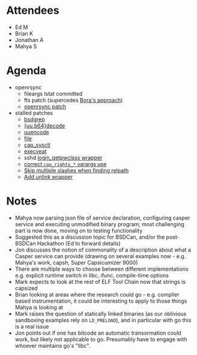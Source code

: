 # Attendees
- Ed M
- Brian K
- Jonathan A
- Mahya S

# Agenda
* openrsync
  * fileargs lstat committed
  * fts patch (supercedes [Bora's approach](https://reviews.freebsd.org/D19672))
  * [openrsync patch](https://reviews.freebsd.org/D19407)
* stalled patches
  * [bsdgrep](https://reviews.freebsd.org/D10121)
  * [{uu,b64}decode](https://reviews.freebsd.org/D7655)
  * [uuencode](https://reviews.freebsd.org/D15711)
  * [file](https://reviews.freebsd.org/D7655)
  * [cap_sysctl](https://reviews.freebsd.org/D17854)
  * [execveat](https://reviews.freebsd.org/D10275)
  * sshd [login_getpwclass wrapper](https://reviews.freebsd.org/D17056)
  * [correct `cap_rights_*` varargs use](https://reviews.freebsd.org/D12380)
  * [Skip multiple slashes when finding relpath](https://github.com/musec/libpreopen/pull/10)
  * [Add unlink wrapper](https://github.com/musec/libpreopen/pull/12)

# Notes
- Mahya now parsing json file of service declaration, configuring casper
  service and executing unmodified binary program; most challenging part is
  now done, moving on to testing functionality
- Suggested this as a discussion topic for BSDCan, and/or the post-BSDCan
  Hackathon (Ed to forward details)
- Jon discusses the notion of commonality of a description about what a Casper
  service can provide (drawing on several examples now - e.g. Mahya's work,
  capsh, Super Capsicumizer 9000)
- There are multiple ways to choose between different implementations e.g.
  explicit runtime switch in libc, ifunc, compile-time options
- Mark expects to look at the rest of ELF Tool Chain now that strings is
  capsized
- Brian looking at areas where the research could go - e.g. compiler based
  instrumentation, it could be interesting to apply to those things Mahya is
  looking at
- Mark raises the question of statically linked binaries (as our oblivious
  sandboxing examples rely on `LD_PRELOAD`), and in particular with go this
  is a real issue
- Jon points out if one has bitcode an automatic transormation could work,
  but likely not applicable to go.  Presumably have to engage with whoever
  maintains go's "libc".
